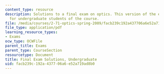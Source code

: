 ```yaml
---
content_type: resource
description: Solutions to a final exam on optics. This version of the exam is intended
  for undergraduate students of the course.
file: /media/courses/2-71-optics-spring-2009/facb239c192a437706a6e52a719ad8b0_MIT2_71S09_ufinal_sol.pdf
file_type: application/pdf
learning_resource_types:
- Exams
ocw_type: OCWFile
parent_title: Exams
parent_type: CourseSection
resourcetype: Document
title: Final Exam Solutions, Undergraduate
uid: facb239c-192a-4377-06a6-e52a719ad8b0
---
```

